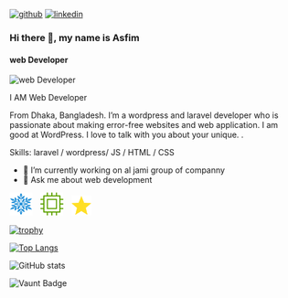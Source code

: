 
[<img src='https://cdn.jsdelivr.net/npm/simple-icons@3.0.1/icons/github.svg' alt='github' height='40'>](https://github.com/https://github.com/asfim)  [<img src='https://cdn.jsdelivr.net/npm/simple-icons@3.0.1/icons/linkedin.svg' alt='linkedin' height='40'>](https://www.linkedin.com/in/https://www.linkedin.com/in/miskatul-asfim//)  
### Hi there 👋, my name is Asfim
#### web Developer
![web Developer](https://asfim.olninebdbazar.com/wp-content/uploads/elementor/thumbs/10102-qzlil9r1cwug2zytqemq6ryzubcdbf87uw58zq1h9c.png)

I AM Web Developer

From Dhaka, Bangladesh. I’m a wordpress and laravel developer who is passionate about making error-free websites and web application. I am good at WordPress. I love to talk with you about your unique. .

Skills: laravel / wordpress/ JS / HTML / CSS

- 🔭 I’m currently working on al jami group of companny 
- 💬 Ask me about web development 




<a href='https://archiveprogram.github.com/'><img src='https://raw.githubusercontent.com/acervenky/animated-github-badges/master/assets/acbadge.gif' width='40' height='40'></a> <a href='https://docs.github.com/en/developers'><img src='https://raw.githubusercontent.com/acervenky/animated-github-badges/master/assets/devbadge.gif' width='40' height='40'></a> <a href='https://stars.github.com/'><img src='https://raw.githubusercontent.com/acervenky/animated-github-badges/master/assets/starbadge.gif' width='35' height='35'></a> 

[![trophy](https://github-profile-trophy.vercel.app/?username=https://github.com/asfim)](https://github.com/ryo-ma/github-profile-trophy)

[![Top Langs](https://github-readme-stats.vercel.app/api/top-langs/?username=https://github.com/asfim)](https://github.com/anuraghazra/github-readme-stats)

![GitHub stats](https://github-readme-stats.vercel.app/api?username=https://github.com/asfim&show_icons=true&count_private=true)  

![Vaunt Badge](https://api.vaunt.dev/v1/github/entities/https://github.com/asfim/contributions?format=svg&private=true)  

